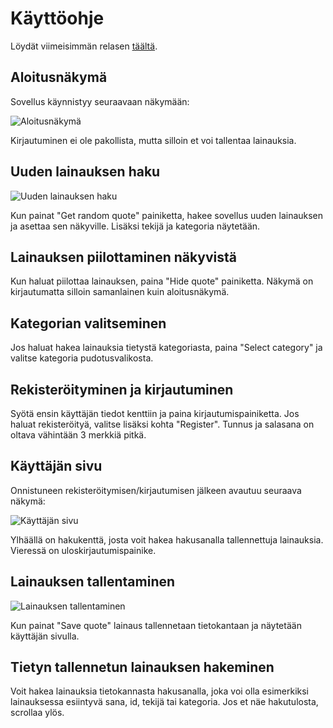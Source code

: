 # Käyttöohje

Löydät viimeisimmän relasen [täältä](https://github.com/roni-b/ohjelmistotekniikka/releases).

## Aloitusnäkymä
Sovellus käynnistyy seuraavaan näkymään:

![Aloitusnäkymä](https://user-images.githubusercontent.com/104189902/235678118-508d43f5-c803-4861-bc5a-aee84319612a.png)

Kirjautuminen ei ole pakollista, mutta silloin et voi tallentaa lainauksia. 

## Uuden lainauksen haku

![Uuden lainauksen haku](https://user-images.githubusercontent.com/104189902/235678960-2afe32c7-4c96-4ad0-962d-20e1be0ad15d.png)

Kun painat "Get random quote" painiketta, hakee sovellus uuden lainauksen ja asettaa sen näkyville. Lisäksi tekijä ja kategoria näytetään.

## Lainauksen piilottaminen näkyvistä

Kun haluat piilottaa lainauksen, paina "Hide quote" painiketta. Näkymä on kirjautumatta silloin samanlainen kuin aloitusnäkymä.

## Kategorian valitseminen

Jos haluat hakea lainauksia tietystä kategoriasta, paina "Select category" ja valitse kategoria pudotusvalikosta.

## Rekisteröityminen ja kirjautuminen

Syötä ensin käyttäjän tiedot kenttiin ja paina kirjautumispainiketta. Jos haluat rekisteröityä, valitse lisäksi kohta "Register".  Tunnus ja salasana on oltava vähintään 3 merkkiä pitkä.

## Käyttäjän sivu

Onnistuneen rekisteröitymisen/kirjautumisen jälkeen avautuu seuraava näkymä:

![Käyttäjän sivu](https://user-images.githubusercontent.com/104189902/235682398-ca06c6d9-e130-4258-b9ff-56e457d6fb0f.png)

Ylhäällä on hakukenttä, josta voit hakea hakusanalla tallennettuja lainauksia. Vieressä on uloskirjautumispainike.

## Lainauksen tallentaminen

![Lainauksen tallentaminen](https://user-images.githubusercontent.com/104189902/235683303-eb1ea6c1-2553-4def-99b7-948196dfb077.png)

Kun painat "Save quote" lainaus tallennetaan tietokantaan ja näytetään käyttäjän sivulla.

## Tietyn tallennetun lainauksen hakeminen

Voit hakea lainauksia tietokannasta hakusanalla, joka voi olla esimerkiksi lainauksessa esiintyvä sana, id, tekijä tai kategoria. Jos et näe hakutulosta, scrollaa ylös.
